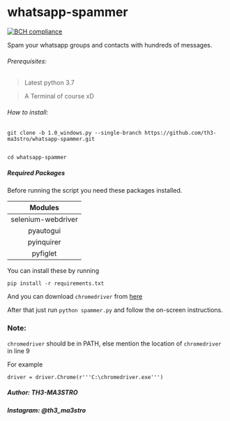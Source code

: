 # whatsapp-spammer 
[![BCH compliance](https://bettercodehub.com/edge/badge/TH3-MA3STRO/whatsapp-spammer?branch=1.0_windows.py)](https://bettercodehub.com/)

Spam your whatsapp groups and contacts with hundreds of messages.

###### Prerequisites:

> Latest python 3.7

> A Terminal of course xD

###### How to install:

``` 
git clone -b 1.0_windows.py --single-branch https://github.com/th3-ma3stro/whatsapp-spammer.git


cd whatsapp-spammer
```

##### Required Packages

Before running the script you need these packages installed.

Modules|
:---:|
selenium-webdriver|
pyautogui|
pyinquirer|
pyfiglet|

You can install these by running
```
pip install -r requirements.txt
```
And you can download `chromedriver` from [here](https://chromedriver.storage.googleapis.com/index.html?path=75.0.3770.140/)

After that just run `python spammer.py` and follow the on-screen instructions.

### Note:
`chromedriver` should be in PATH, else mention the location of `chromedriver` in line 9

For example
```
driver = driver.Chrome(r'''C:\chromedriver.exe''')
```

##### Author: _***TH3-MA3STRO***_ 
##### Instagram: @th3_ma3stro



